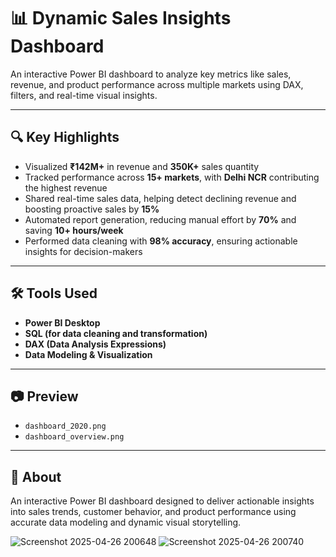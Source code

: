 # 📊 Dynamic Sales Insights Dashboard

An interactive Power BI dashboard to analyze key metrics like sales, revenue, and product performance across multiple markets using DAX, filters, and real-time visual insights.

---

## 🔍 Key Highlights
- Visualized **₹142M+** in revenue and **350K+** sales quantity
- Tracked performance across **15+ markets**, with **Delhi NCR** contributing the highest revenue
- Shared real-time sales data, helping detect declining revenue and boosting proactive sales by **15%**
- Automated report generation, reducing manual effort by **70%** and saving **10+ hours/week**
- Performed data cleaning with **98% accuracy**, ensuring actionable insights for decision-makers

---

## 🛠️ Tools Used
- **Power BI Desktop**
- **SQL (for data cleaning and transformation)**
- **DAX (Data Analysis Expressions)**
- **Data Modeling & Visualization**

---

## 📷 Preview
- `dashboard_2020.png`
- `dashboard_overview.png`

---

## 📘 About
An interactive Power BI dashboard designed to deliver actionable insights into sales trends, customer behavior, and product performance using accurate data modeling and dynamic visual storytelling.

![Screenshot 2025-04-26 200648](https://github.com/user-attachments/assets/2aa24158-1fc4-4b09-9a01-dd7fb4c48510)
![Screenshot 2025-04-26 200740](https://github.com/user-attachments/assets/38f03e58-cdf3-4440-bdd7-e814be694485)



